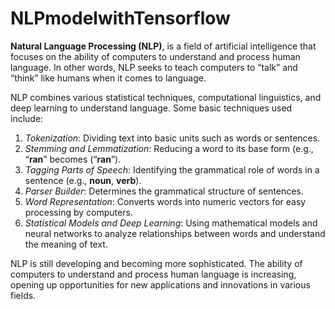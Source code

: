 # NLPmodelwithTensorflow
**Natural Language Processing (NLP)**, is a field of artificial intelligence that focuses on the ability of computers to understand and process human language. In other words, NLP seeks to teach computers to “talk” and “think” like humans when it comes to language.

NLP combines various statistical techniques, computational linguistics, and deep learning to understand language. Some basic techniques used include:

1. _Tokenization_: Dividing text into basic units such as words or sentences.
2. _Stemming and Lemmatization_: Reducing a word to its base form (e.g., “**ran**” becomes (“**ran**”).
3. _Tagging Parts of Speech_: Identifying the grammatical role of words in a sentence (e.g., **noun**, **verb**).
4. _Parser Builder_: Determines the grammatical structure of sentences.
5. _Word Representation_: Converts words into numeric vectors for easy processing by computers.
6. _Statistical Models and Deep Learning_: Using mathematical models and neural networks to analyze relationships between words and understand the meaning of text.

NLP is still developing and becoming more sophisticated. The ability of computers to understand and process human language is increasing, opening up opportunities for new applications and innovations in various fields.
